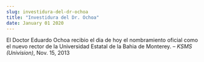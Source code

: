 ```yaml
---
slug: investidura-del-dr-ochoa
title: "Investidura del Dr. Ochoa"
date: January 01 2020
---
```


 
<p>
  El Doctor Eduardo Ochoa recibio el dia de hoy el nombramiento oficial como el
  nuevo rector de la Universidad Estatal de la Bahia de Monterey. –
  <em>KSMS (Univision)</em>, Nov. 15, 2013
</p>
 

